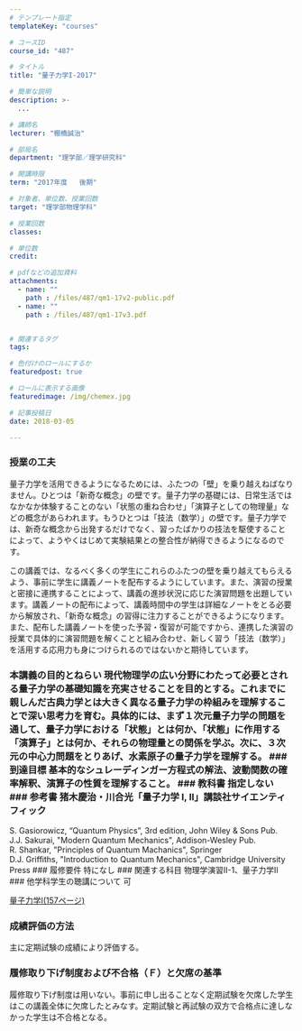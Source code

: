 ```yaml
---
# テンプレート指定
templateKey: "courses"

# コースID
course_id: "487"

# タイトル
title: "量子力学I-2017"

# 簡単な説明
description: >-
  ...

# 講師名
lecturer: "棚橋誠治"

# 部局名
department: "理学部／理学研究科"

# 開講時限
term: "2017年度	後期"

# 対象者、単位数、授業回数
target: "理学部物理学科"

# 授業回数
classes: 

# 単位数
credit: 

# pdfなどの追加資料
attachments: 
  - name: "" 
    path : /files/487/qm1-17v2-public.pdf
  - name: "" 
    path : /files/487/qm1-17v3.pdf


# 関連するタグ
tags:

# 色付けのロールにするか
featuredpost: true

# ロールに表示する画像
featuredimage: /img/chemex.jpg

# 記事投稿日
date: 2018-03-05

---
```


### 授業の工夫

量子力学を活用できるようになるためには、ふたつの「壁」を乗り越えねばなりません。ひとつは「新奇な概念」の壁です。量子力学の基礎には、日常生活ではなかなか体験することのない「状態の重ね合わせ」「演算子としての物理量」などの概念があらわれます。もうひとつは「技法（数学）」の壁です。量子力学では、新奇な概念から出発するだけでなく、習ったばかりの技法を駆使することによって、ようやくはじめて実験結果との整合性が納得できるようになるのです。 

この講義では、なるべく多くの学生にこれらのふたつの壁を乗り越えてもらえるよう、事前に学生に講義ノートを配布するようにしています。また、演習の授業と密接に連携することによって、講義の進捗状況に応じた演習問題を出題しています。講義ノートの配布によって、講義時間中の学生は詳細なノートをとる必要から解放され、「新奇な概念」の習得に注力することができるようになります。また、配布した講義ノートを使った予習・復習が可能ですから、連携した演習の授業で具体的に演習問題を解くことと組み合わせ、新しく習う「技法（数学）」を活用する応用力も身につけられるのではないかと期待しています。

 ### 本講義の目的とねらい 現代物理学の広い分野にわたって必要とされる量子力学の基礎知識を充実させることを目的とする。これまでに親しんだ古典力学とは大きく異なる量子力学の枠組みを理解することで深い思考力を育む。具体的には、まず１次元量子力学の問題を通して、量子力学における「状態」とは何か、「状態」に作用する「演算子」とは何か、それらの物理量との関係を学ぶ。次に、３次元の中心力問題をとりあげ、水素原子の量子力学を理解する。 ### 到達目標 基本的なシュレーディンガー方程式の解法、波動関数の確率解釈、演算子の性質を理解すること。 ### 教科書 指定しない ### 参考書 猪木慶治・川合光「量子力学 I, II」講談社サイエンティフィック  
S. Gasiorowicz, “Quantum Physics”, 3rd edition, John Wiley & Sons Pub.  
J.J. Sakurai, "Modern Quantum Mechanics", Addison-Wesley Pub.  
R. Shankar, "Principles of Quantum Machanics", Springer  
D.J. Griffiths, "Introduction to Quantum Mechanics", Cambridge University Press ### 履修要件 特になし ### 関連する科目 物理学演習II-1、量子力学II ### 他学科学生の聴講について 可


[量子力学Ⅰ(157ページ)](/files/487/qm1-17v3.pdf) 

### 成績評価の方法

主に定期試験の成績により評価する。 

### 履修取り下げ制度および不合格（Ｆ）と欠席の基準

履修取り下げ制度は用いない。事前に申し出ることなく定期試験を欠席した学生はこの講義全体に欠席したとみなす。定期試験と再試験の双方で合格点に達しなかった学生は不合格となる。

